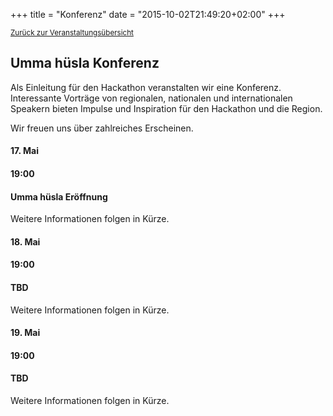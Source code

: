 +++
title = "Konferenz"
date = "2015-10-02T21:49:20+02:00"
+++

<small><a href="/veranstaltungen">Zurück zur Veranstaltungsübersicht</a></small>

## Umma hüsla Konferenz

Als Einleitung für den Hackathon veranstalten wir eine Konferenz. Interessante Vorträge von regionalen, nationalen und internationalen Speakern bieten Impulse und Inspiration für den Hackathon und die Region.

Wir freuen uns über zahlreiches Erscheinen.

<div class="row event-list m-y-1 p-y-1">
	<div class="col-md-2 event-date">
		<h4>17. Mai</h4>
	</div>
	<div class="col-md-3">
		<h4>19:00</h4>
	</div>
	<div class="col-md-7">
		<div class="row">
			<div class="col-md-12">
				<h4>Umma hüsla Eröffnung</h4>
				Weitere Informationen folgen in Kürze.
			</div>
		</div>
	</div>
</div>
<div class="row event-list m-y-1 p-y-1">
	<div class="col-md-2 event-date">
		<h4>18. Mai</h4>
	</div>
	<div class="col-md-3">
		<h4>19:00</h4>
	</div>
	<div class="col-md-7">
		<div class="row">
			<div class="col-md-12">
				<h4>TBD</h4>
				Weitere Informationen folgen in Kürze.
			</div>
		</div>
	</div>
</div>
<div class="row event-list m-y-1 p-y-1">
	<div class="col-md-2 event-date">
		<h4>19. Mai</h4>
	</div>
	<div class="col-md-3">
		<h4>19:00</h4>
	</div>
	<div class="col-md-7">
		<div class="row">
			<div class="col-md-12">
				<h4>TBD</h4>
				Weitere Informationen folgen in Kürze.
			</div>
		</div>
	</div>
</div>
